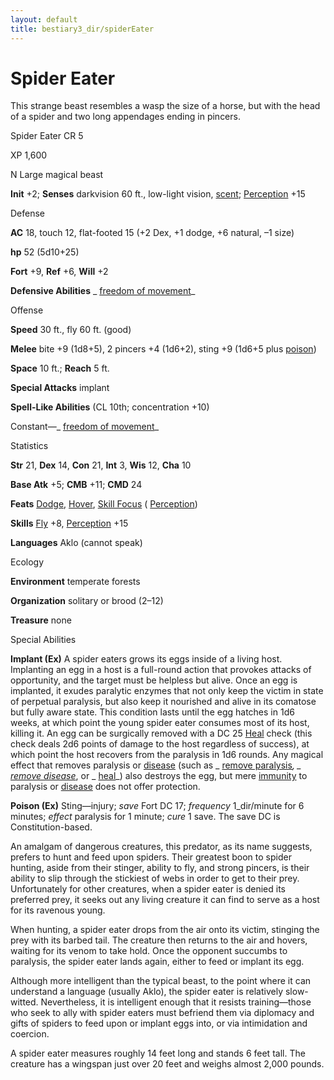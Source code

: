 ```yaml
---
layout: default
title: bestiary3_dir/spiderEater
---
```

# Spider Eater

This strange beast resembles a wasp the size of a horse, but with the head of a spider and two long appendages ending in pincers.

Spider Eater CR 5

XP 1,600

N Large magical beast

**Init** +2; **Senses** darkvision 60 ft., low-light vision, [scent](monsters_dir/universalMonsterRules#_scent); [Perception](skills_dir/perception#_perception) +15

Defense

**AC** 18, touch 12, flat-footed 15 (+2 Dex, +1 dodge, +6 natural, –1 size)

**hp** 52 (5d10+25)

**Fort** +9, **Ref** +6, **Will** +2

**Defensive Abilities** _ [freedom of movement](spells_dir/freedomOfMovement#_freedom-of-movement)_

Offense

**Speed** 30 ft., fly 60 ft. (good)

**Melee** bite +9 (1d8+5), 2 pincers +4 (1d6+2), sting +9 (1d6+5 plus [poison](monsters_dir/universalMonsterRules#_poison-(ex-or-su)))

**Space** 10 ft.; **Reach** 5 ft.

**Special Attacks** implant

**Spell-Like Abilities** (CL 10th; concentration +10)

Constant—_ [freedom of movement](spells_dir/freedomOfMovement#_freedom-of-movement)_

Statistics

**Str** 21, **Dex** 14, **Con** 21, **Int** 3, **Wis** 12, **Cha** 10

**Base Atk** +5; **CMB** +11; **CMD** 24

**Feats** [Dodge](feats#_dodge), [Hover](monsters_dir/monsterFeats#_hover), [Skill Focus](feats#_skill-focus) ( [Perception](skills_dir/perception#_perception))

**Skills** [Fly](skills_dir/fly#_fly) +8, [Perception](skills_dir/perception#_perception) +15

**Languages** Aklo (cannot speak)

Ecology

**Environment** temperate forests

**Organization** solitary or brood (2–12)

**Treasure** none

Special Abilities

**Implant (Ex)** A spider eaters grows its eggs inside of a living host. Implanting an egg in a host is a full-round action that provokes attacks of opportunity, and the target must be helpless but alive. Once an egg is implanted, it exudes paralytic enzymes that not only keep the victim in state of perpetual paralysis, but also keep it nourished and alive in its comatose but fully aware state. This condition lasts until the egg hatches in 1d6 weeks, at which point the young spider eater consumes most of its host, killing it. An egg can be surgically removed with a DC 25 [Heal](skills_dir/heal#_heal) check (this check deals 2d6 points of damage to the host regardless of success), at which point the host recovers from the paralysis in 1d6 rounds. Any magical effect that removes paralysis or [disease](monsters_dir/universalMonsterRules#_disease-(ex-or-su)) (such as _ [remove paralysis](spells_dir/removeParalysis#_remove-paralysis)_, _ [remove disease](spells_dir/removeDisease#_remove-disease)_, or _ [heal](spells_dir/heal#_heal)_) also destroys the egg, but mere [immunity](monsters_dir/universalMonsterRules#_immunity-(ex-or-su)) to paralysis or [disease](monsters_dir/universalMonsterRules#_disease-(ex-or-su)) does not offer protection.

**Poison (Ex)** Sting—injury; _save_ Fort DC 17; _frequency_ 1_dir/minute for 6 minutes; _effect_ paralysis for 1 minute; _cure_ 1 save. The save DC is Constitution-based.

An amalgam of dangerous creatures, this predator, as its name suggests, prefers to hunt and feed upon spiders. Their greatest boon to spider hunting, aside from their stinger, ability to fly, and strong pincers, is their ability to slip through the stickiest of webs in order to get to their prey. Unfortunately for other creatures, when a spider eater is denied its preferred prey, it seeks out any living creature it can find to serve as a host for its ravenous young.

When hunting, a spider eater drops from the air onto its victim, stinging the prey with its barbed tail. The creature then returns to the air and hovers, waiting for its venom to take hold. Once the opponent succumbs to paralysis, the spider eater lands again, either to feed or implant its egg.

Although more intelligent than the typical beast, to the point where it can understand a language (usually Aklo), the spider eater is relatively slow-witted. Nevertheless, it is intelligent enough that it resists training—those who seek to ally with spider eaters must befriend them via diplomacy and gifts of spiders to feed upon or implant eggs into, or via intimidation and coercion.

A spider eater measures roughly 14 feet long and stands 6 feet tall. The creature has a wingspan just over 20 feet and weighs almost 2,000 pounds.

